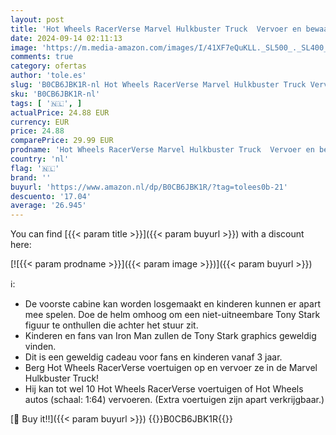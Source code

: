 ```yaml
---
layout: post
title: 'Hot Wheels RacerVerse Marvel Hulkbuster Truck  Vervoer en bewaar tot wel 10 speelgoedwagens  Cabine kan worden losgekoppeld  met helm die omhoog kan en niet-uitneembare figuur  HRY02'
date: 2024-09-14 02:11:13
image: 'https://m.media-amazon.com/images/I/41XF7eQuKLL._SL500_._SL400_.jpg'
comments: true
category: ofertas
author: 'tole.es'
slug: 'B0CB6JBK1R-nl Hot Wheels RacerVerse Marvel Hulkbuster Truck Vervoer en...'
sku: 'B0CB6JBK1R-nl'
tags: [ '🇳🇱', ]
actualPrice: 24.88 EUR
currency: EUR
price: 24.88
comparePrice: 29.99 EUR
prodname: 'Hot Wheels RacerVerse Marvel Hulkbuster Truck  Vervoer en bewaar tot wel 10 speelgoedwagens  Cabine kan worden losgekoppeld  met helm die omhoog kan en niet-uitneembare figuur  HRY02'
country: 'nl'
flag: '🇳🇱'
brand: ''
buyurl: 'https://www.amazon.nl/dp/B0CB6JBK1R/?tag=tolees0b-21'
descuento: '17.04'
average: '26.945'
---
```


You can find [{{< param title >}}]({{< param buyurl >}}) with a discount here:

[![{{< param prodname >}}]({{< param image >}})]({{< param buyurl >}})

ℹ️:

- De voorste cabine kan worden losgemaakt en kinderen kunnen er apart mee spelen. Doe de helm omhoog om een niet-uitneembare Tony Stark figuur te onthullen die achter het stuur zit.
- Kinderen en fans van Iron Man zullen de Tony Stark graphics geweldig vinden.
- Dit is een geweldig cadeau voor fans en kinderen vanaf 3 jaar.
- Berg Hot Wheels RacerVerse voertuigen op en vervoer ze in de Marvel Hulkbuster Truck!
- Hij kan tot wel 10 Hot Wheels RacerVerse voertuigen of Hot Wheels autos (schaal: 1:64) vervoeren. (Extra voertuigen zijn apart verkrijgbaar.)

[🛒 Buy it!!]({{< param buyurl >}})
{{<world>}}B0CB6JBK1R{{</world>}}
